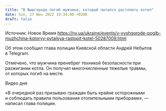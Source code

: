 ```yaml
---
title: "В Вышгороде погиб мужчина, который пытался растопить котел"
date: Sun, 27 Nov 2022 19:34:00 +0200
draft: false
---
```

Источник: Новое Время https://nv.ua/ukraine/events/v-vyshgorode-pogib-muzhchina-kotoryy-pytalsya-rastopit-kotel-50287009.html


Об этом сообщил глава полиции Киевской области Андрей Небытов в Telegram.

Отмечено, что мужчина пренебрег техникой безопасности при разжигании котла. Он получил многочисленные тяжелые травмы, от которых погиб на месте.

 Видео дня   

«В очередной раз призываю граждан быть крайне осторожными и соблюдать правила пользования отопительными приборами», — написал глава полиции.
